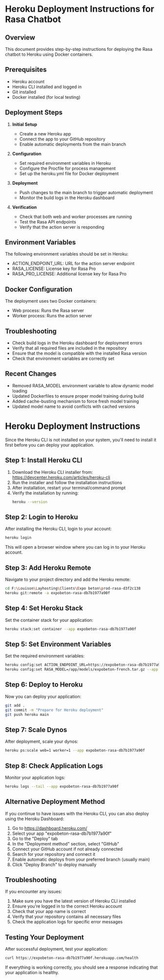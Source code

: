 # Heroku Deployment Instructions for Rasa Chatbot

## Overview
This document provides step-by-step instructions for deploying the Rasa chatbot to Heroku using Docker containers.

## Prerequisites
- Heroku account
- Heroku CLI installed and logged in
- Git installed
- Docker installed (for local testing)

## Deployment Steps

1. **Initial Setup**
   - Create a new Heroku app
   - Connect the app to your GitHub repository
   - Enable automatic deployments from the main branch

2. **Configuration**
   - Set required environment variables in Heroku
   - Configure the Procfile for process management
   - Set up the heroku.yml file for Docker deployment

3. **Deployment**
   - Push changes to the main branch to trigger automatic deployment
   - Monitor the build logs in the Heroku dashboard

4. **Verification**
   - Check that both web and worker processes are running
   - Test the Rasa API endpoints
   - Verify that the action server is responding

## Environment Variables
The following environment variables should be set in Heroku:
- ACTION_ENDPOINT_URL: URL for the action server endpoint
- RASA_LICENSE: License key for Rasa Pro
- RASA_PRO_LICENSE: Additional license key for Rasa Pro

## Docker Configuration
The deployment uses two Docker containers:
- Web process: Runs the Rasa server
- Worker process: Runs the action server

## Troubleshooting
- Check build logs in the Heroku dashboard for deployment errors
- Verify that all required files are included in the repository
- Ensure that the model is compatible with the installed Rasa version
- Check that environment variables are correctly set

## Recent Changes
- Removed RASA_MODEL environment variable to allow dynamic model loading
- Updated Dockerfiles to ensure proper model training during build
- Added cache-busting mechanism to force fresh model training
- Updated model name to avoid conflicts with cached versions

# Heroku Deployment Instructions

Since the Heroku CLI is not installed on your system, you'll need to install it first before you can deploy your application.

## Step 1: Install Heroku CLI

1. Download the Heroku CLI installer from: https://devcenter.heroku.com/articles/heroku-cli
2. Run the installer and follow the installation instructions
3. After installation, restart your terminal/command prompt
4. Verify the installation by running:
   ```bash
   heroku --version
   ```

## Step 2: Login to Heroku

After installing the Heroku CLI, login to your account:
```bash
heroku login
```

This will open a browser window where you can log in to your Heroku account.

## Step 3: Add Heroku Remote

Navigate to your project directory and add the Heroku remote:
```bash
cd F:\Louison\Layhosting\Clients\Expo beton\prod-rasa-d3f2c138
heroku git:remote -a expobeton-rasa-db7b1977a90f
```

## Step 4: Set Heroku Stack

Set the container stack for your application:
```bash
heroku stack:set container --app expobeton-rasa-db7b1977a90f
```

## Step 5: Set Environment Variables

Set the required environment variables:
```bash
heroku config:set ACTION_ENDPOINT_URL=https://expobeton-rasa-db7b1977a90f.herokuapp.com/webhook --app expobeton-rasa-db7b1977a90f
heroku config:set RASA_MODEL=/app/models/expobeton-french.tar.gz --app expobeton-rasa-db7b1977a90f
```

## Step 6: Deploy to Heroku

Now you can deploy your application:
```bash
git add .
git commit -m "Prepare for Heroku deployment"
git push heroku main
```

## Step 7: Scale Dynos

After deployment, scale your dynos:
```bash
heroku ps:scale web=1 worker=1 --app expobeton-rasa-db7b1977a90f
```

## Step 8: Check Application Logs

Monitor your application logs:
```bash
heroku logs --tail --app expobeton-rasa-db7b1977a90f
```

## Alternative Deployment Method

If you continue to have issues with the Heroku CLI, you can also deploy using the Heroku Dashboard:

1. Go to https://dashboard.heroku.com/
2. Select your app "expobeton-rasa-db7b1977a90f"
3. Go to the "Deploy" tab
4. In the "Deployment method" section, select "GitHub"
5. Connect your GitHub account if not already connected
6. Search for your repository and connect it
7. Enable automatic deploys from your preferred branch (usually main)
8. Click "Deploy Branch" to deploy manually

## Troubleshooting

If you encounter any issues:

1. Make sure you have the latest version of Heroku CLI installed
2. Ensure you're logged in to the correct Heroku account
3. Check that your app name is correct
4. Verify that your repository contains all necessary files
5. Check the application logs for specific error messages

## Testing Your Deployment

After successful deployment, test your application:
```bash
curl https://expobeton-rasa-db7b1977a90f.herokuapp.com/health
```

If everything is working correctly, you should see a response indicating that your application is healthy.